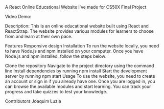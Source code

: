 A React Online Educational Website I've made for CS50X Final Project

Video Demo: 

Description:
This is an online educational website built using React and ReactStrap. The website provides various modules for learners to choose from and learn at their own pace.

Features
Responsive design
Installation
To run the website locally, you need to have Node.js and npm installed on your computer. Once you have Node.js and npm installed, follow the steps below:

Clone the repository
Navigate to the project directory using the command line
Install dependencies by running npm install
Start the development server by running npm start
Usage
To use the website, you need to create an account or sign in if you already have one. Once you are logged in, you can browse the available modules and start learning. You can track your progress and take quizzes to test your knowledge.

Contributors
Joaquim Luzia
